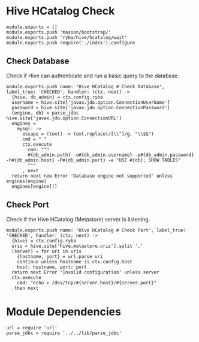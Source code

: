 
# Hive HCatalog Check

    module.exports = []
    module.exports.push 'masson/bootstrap/'
    module.exports.push 'ryba/hive/hcatalog/wait'
    module.exports.push require('./index').configure

## Check Database

Check if Hive can authenticate and run a basic query to the database.

    module.exports.push name: 'Hive HCatalog # Check Database', label_true: 'CHECKED', handler: (ctx, next) ->
      {hive, db_admin} = ctx.config.ryba
      username = hive.site['javax.jdo.option.ConnectionUserName']
      password = hive.site['javax.jdo.option.ConnectionPassword']
      {engine, db} = parse_jdbc hive.site['javax.jdo.option.ConnectionURL']
      engines = 
        mysql: ->
          escape = (text) -> text.replace(/[\\"]/g, "\\$&")
          cmd = " "
          ctx.execute
            cmd: """
            #{db_admin.path} -u#{db_admin.username} -p#{db_admin.password} -h#{db_admin.host} -P#{db_admin.port} -e "USE #{db}; SHOW TABLES"
            """
          , next
      return next new Error 'Database engine not supported' unless engines[engine]
      engines[engine]()

## Check Port

Check if the Hive HCatalog (Metastore) server is listening.

    module.exports.push name: 'Hive HCatalog # Check Port', label_true: 'CHECKED', handler: (ctx, next) ->
      {hive} = ctx.config.ryba
      uris = hive.site['hive.metastore.uris'].split ','
      [server] = for uri in uris
        {hostname, port} = url.parse uri
        continue unless hostname is ctx.config.host
        host: hostname, port: port
      return next Error 'Invalid configuration' unless server
      ctx.execute
        cmd: "echo > /dev/tcp/#{server.host}/#{server.port}"
      .then next

# Module Dependencies

    url = require 'url'
    parse_jdbc = require '../../lib/parse_jdbc'



